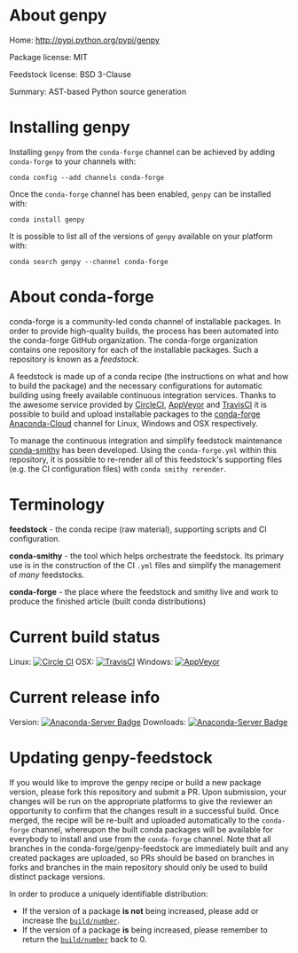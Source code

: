 About genpy
===========

Home: http://pypi.python.org/pypi/genpy

Package license: MIT

Feedstock license: BSD 3-Clause

Summary: AST-based Python source generation



Installing genpy
================

Installing `genpy` from the `conda-forge` channel can be achieved by adding `conda-forge` to your channels with:

```
conda config --add channels conda-forge
```

Once the `conda-forge` channel has been enabled, `genpy` can be installed with:

```
conda install genpy
```

It is possible to list all of the versions of `genpy` available on your platform with:

```
conda search genpy --channel conda-forge
```



About conda-forge
=================

conda-forge is a community-led conda channel of installable packages.
In order to provide high-quality builds, the process has been automated into the
conda-forge GitHub organization. The conda-forge organization contains one repository
for each of the installable packages. Such a repository is known as a *feedstock*.

A feedstock is made up of a conda recipe (the instructions on what and how to build
the package) and the necessary configurations for automatic building using freely
available continuous integration services. Thanks to the awesome service provided by
[CircleCI](https://circleci.com/), [AppVeyor](http://www.appveyor.com/)
and [TravisCI](https://travis-ci.org/) it is possible to build and upload installable
packages to the [conda-forge](https://anaconda.org/conda-forge)
[Anaconda-Cloud](http://docs.anaconda.org/) channel for Linux, Windows and OSX respectively.

To manage the continuous integration and simplify feedstock maintenance
[conda-smithy](http://github.com/conda-forge/conda-smithy) has been developed.
Using the ``conda-forge.yml`` within this repository, it is possible to re-render all of
this feedstock's supporting files (e.g. the CI configuration files) with ``conda smithy rerender``.


Terminology
===========

**feedstock** - the conda recipe (raw material), supporting scripts and CI configuration.

**conda-smithy** - the tool which helps orchestrate the feedstock.
                   Its primary use is in the construction of the CI ``.yml`` files
                   and simplify the management of *many* feedstocks.

**conda-forge** - the place where the feedstock and smithy live and work to
                  produce the finished article (built conda distributions)

Current build status
====================

Linux: [![Circle CI](https://circleci.com/gh/conda-forge/genpy-feedstock.svg?style=shield)](https://circleci.com/gh/conda-forge/genpy-feedstock)
OSX: [![TravisCI](https://travis-ci.org/conda-forge/genpy-feedstock.svg?branch=master)](https://travis-ci.org/conda-forge/genpy-feedstock)
Windows: [![AppVeyor](https://ci.appveyor.com/api/projects/status/github/conda-forge/genpy-feedstock?svg=True)](https://ci.appveyor.com/project/conda-forge/genpy-feedstock/branch/master)

Current release info
====================
Version: [![Anaconda-Server Badge](https://anaconda.org/conda-forge/genpy/badges/version.svg)](https://anaconda.org/conda-forge/genpy)
Downloads: [![Anaconda-Server Badge](https://anaconda.org/conda-forge/genpy/badges/downloads.svg)](https://anaconda.org/conda-forge/genpy)


Updating genpy-feedstock
========================

If you would like to improve the genpy recipe or build a new
package version, please fork this repository and submit a PR. Upon submission,
your changes will be run on the appropriate platforms to give the reviewer an
opportunity to confirm that the changes result in a successful build. Once
merged, the recipe will be re-built and uploaded automatically to the
`conda-forge` channel, whereupon the built conda packages will be available for
everybody to install and use from the `conda-forge` channel.
Note that all branches in the conda-forge/genpy-feedstock are
immediately built and any created packages are uploaded, so PRs should be based
on branches in forks and branches in the main repository should only be used to
build distinct package versions.

In order to produce a uniquely identifiable distribution:
 * If the version of a package **is not** being increased, please add or increase
   the [``build/number``](http://conda.pydata.org/docs/building/meta-yaml.html#build-number-and-string).
 * If the version of a package **is** being increased, please remember to return
   the [``build/number``](http://conda.pydata.org/docs/building/meta-yaml.html#build-number-and-string)
   back to 0.
